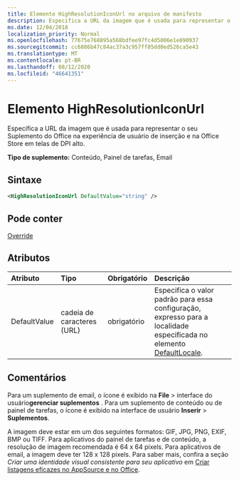 ```yaml
---
title: Elemento HighResolutionIconUrl no arquivo de manifesto
description: Especifica a URL da imagem que é usada para representar o seu Suplemento do Office na experiência de usuário de inserção e na Office Store em telas de DPI alto.
ms.date: 12/04/2018
localization_priority: Normal
ms.openlocfilehash: 77675e768895a568bdfee97fc4d5006e1e890937
ms.sourcegitcommit: cc6886b47c84ac37a3c957ff85dd0ed526ca5e43
ms.translationtype: MT
ms.contentlocale: pt-BR
ms.lasthandoff: 08/12/2020
ms.locfileid: "46641351"
---
```

# <a name="highresolutioniconurl-element"></a>Elemento HighResolutionIconUrl

Especifica a URL da imagem que é usada para representar o seu Suplemento do Office na experiência de usuário de inserção e na Office Store em telas de DPI alto.

**Tipo de suplemento:** Conteúdo, Painel de tarefas, Email

## <a name="syntax"></a>Sintaxe

```XML
<HighResolutionIconUrl DefaultValue="string" />
```

## <a name="can-contain"></a>Pode conter

[Override](override.md)

## <a name="attributes"></a>Atributos

|Atributo|Tipo|Obrigatório|Descrição|
|:-----|:-----|:-----|:-----|
|DefaultValue|cadeia de caracteres (URL)|obrigatório|Especifica o valor padrão para essa configuração, expresso para a localidade especificada no elemento [DefaultLocale](defaultlocale.md).|

## <a name="remarks"></a>Comentários

Para um suplemento de email, o ícone é exibido na **File**  >  interface do usuário**gerenciar suplementos** . Para um suplemento de conteúdo ou de painel de tarefas, o ícone é exibido na interface de usuário **Inserir** > **Suplementos**.

A imagem deve estar em um dos seguintes formatos: GIF, JPG, PNG, EXIF, BMP ou TIFF. Para aplicativos do painel de tarefas e de conteúdo, a resolução de imagem recomendada é 64 x 64 pixels. Para aplicativos de email, a imagem deve ter 128 x 128 pixels. Para saber mais, confira a seção _Criar uma identidade visual consistente para seu aplicativo_ em [Criar listagens eficazes no AppSource e no Office](/office/dev/store/create-effective-office-store-listings#create-a-consistent-visual-identity).
